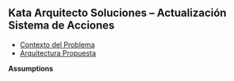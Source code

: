 ## Kata Arquitecto Soluciones – Actualización Sistema de Acciones

- [Contexto del Problema](Contexto-de-Problema.md)
- [Arquitectura Propuesta](https://drive.google.com/file/d/1SQ38EJh01E6XO-mPCJv5T3u879xlCfvg/view?usp=sharing)


**Assumptions**

